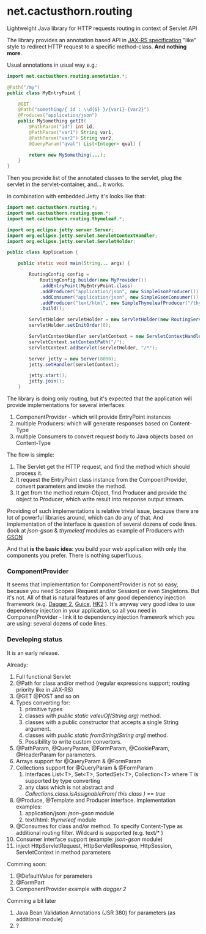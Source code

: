 
# net.cactusthorn.routing

Lightweight Java library for HTTP requests routing in context of Servlet API

The library provides an annotation based API in [JAX-RS specification](https://www.oracle.com/technical-resources/articles/java/jax-rs.html) "like" style to redirect HTTP request to a specific method-class. **And nothing more**.

Usual annotations in usual way e.g.:
```java
import net.cactusthorn.routing.annotation.*;

@Path("/my")
public class MyEntryPoint {

    @GET
    @Path("something/{ id : \\d{6} }/{var1}-{var2}")
    @Produces("application/json")
    public MySomething getIt(
        @PathParam("id") int id,
        @PathParam("var1") String var1,
        @PathParam("var2") String var2,
        @QueryParam("qval") List<Integer> qval) {

        return new MySomething(...);
    }
}
```
Then you provide list of the annotated classes to the servlet, plug the servlet in the servlet-container, and... it works.

in combination with embedded Jetty it's looks like that:
```java
import net.cactusthorn.routing.*;
import net.cactusthorn.routing.gson.*;
import net.cactusthorn.routing.thymeleaf.*;

import org.eclipse.jetty.server.Server;
import org.eclipse.jetty.servlet.ServletContextHandler;
import org.eclipse.jetty.servlet.ServletHolder;

public class Application {

    public static void main(String... args) {

        RoutingConfig config =
            RoutingConfig.builder(new MyProvider())
            .addEntryPoint(MyEntryPoint.class)
            .addProducer("application/json", new SimpleGsonProducer())
            .addConsumer("application/json", new SimpleGsonConsumer())
            .addProducer("text/html", new SimpleThymeleafProducer("/thymeleaf/"))
            .build();

        ServletHolder servletHolder = new ServletHolder(new RoutingServlet(config));
        servletHolder.setInitOrder(0);

        ServletContextHandler servletContext = new ServletContextHandler(ServletContextHandler.SESSIONS);
        servletContext.setContextPath("/");
        servletContext.addServlet(servletHolder, "/*");

        Server jetty = new Server(8080);
        jetty.setHandler(servletContext);

        jetty.start();
        jetty.join();
    }
```
The library is doing only routing, but it's expected that the application will provide implementations for several interfaces:
1. ComponentProvider - which will provide EntryPoint instances
1. multiple Producers: which will generate responses based on Content-Type
1. multiple Consumers to convert request body to Java objects based on Content-Type

The flow is simple:
1. The Servlet get the HTTP request, and find the method which should process it.
1. It request the EntryPoint class instance from the CompoentProvider, convert parameters and invoke the method.
1. It get from the method return-Object, find Producer and provide the object to Producer, which write result into response output stream.


Providing of such implementations is relative trivial issue, because there are lot of powerful libraries around, which can do any of that.
And implementation of the interface is question of several dozens of code lines. (look at _json-gson_ & _thymeleaf_ modules as example of Producers with [GSON](https://github.com/google/gson)

And that **is the basic idea**: you build your web application with only the components you prefer. There is nothing superfluous.

### ComponentProvider
It seems that implementation for ComponentProvider is not so easy, because you need Scopes (Request and/or Session) or even Singletons.
But it's not. All of that is natural features of any good dependency injection framework (e.g. [Dagger 2](https://dagger.dev), [Guice](https://github.com/google/guice), [HK2](https://javaee.github.io/hk2/) ). It's anyway very good idea to use dependency injection in your application, so all you need in ComponentProvider - link it to dependency injection framework which you are using: several dozens of code lines.

### Developing status
It is an early release.

Already:
1. Full functional Servlet
1. @Path for class and/or method (regular expressions support; routing priority like in JAX-RS)
1. @GET @POST and so on
1. Types converting for:
   1. primitive types 
   1. classes with _public static valeuOf(String arg)_ method. 
   1. classes with a public constructor that accepts a single String argument.
   1. classes with _public static fromString(String arg)_ method.
   1. Possibility to write custom convertors.
1. @PathParam, @QueryParam, @FormParam, @CookieParam, @HeaderParam for parameters.
1. Arrays support for @QueryParam & @FormParam
1. Collections support for @QueryParam & @FormParam
   1. Interfaces List\<T\>, Set\<T\>, SortedSet\<T\>, Collection\<T\> where T is supported by type converting
   1. any class which is not abstract and _Collections.class.isAssignableFrom( this class ) == true_
1. @Produce, @Template and Producer interface. Implementation examples:
   1. application/json: _json-gson_ module
   1. text/html: _thymeleaf_ module
1. @Consumes for class and/or method. To specify Content-Type as additional routing filter. Wildcard is supported (e.g. text/* )
1. Consumer interface support (example: _json-gson_ module)
1. inject HttpServletRequest, HttpServletResponse, HttpSession, ServletContext in method parameters

Comming soon:
1. @DefaultValue for parameters
1. @FormPart
1. ComponentProvider example with _dagger 2_

Comming a bit later
1. Java Bean Validation Annotations (JSR 380) for parameters (as additional module)
1. ?




